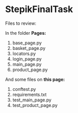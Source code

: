 # StepikFinalTask

Files to review: 


In the folder **Pages:** 

1) base_page.py
2) basket_page.py
3) locators.py
4) login_page.py
5) main_page.py
6) product_page.py

And some files on **this page:** 
1) conftest.py
2) requirements.txt 
3) test_main_page.py
4) test_product_page.py
